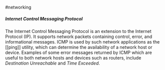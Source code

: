 #networking 
##### Internet Control Messaging Protocol
The Internet Control Messaging Protocol is an extension to the Internet Protocol (IP). It supports network packets containing control, error, and informational messages. ICMP is used by such network applications as the [[ping]] utility, which can determine the availability of a network host or device. Examples of some error messages returned by ICMP which are useful to both network hosts and devices such as routers, include _Destination Unreachable_ and _Time Exceeded_.